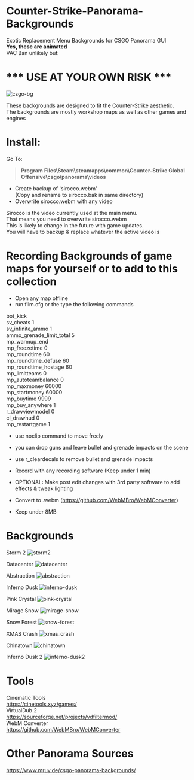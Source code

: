 # Counter-Strike-Panorama-Backgrounds
Exotic Replacement Menu Backgrounds for CSGO Panorama GUI  
**Yes, these are animated**  
VAC Ban unlikely but:  
# *** USE AT YOUR OWN RISK ***

![csgo-bg](https://user-images.githubusercontent.com/52842013/63206380-1492f400-c081-11e9-8b2f-448ca404183f.PNG)

These backgrounds are designed to fit the Counter-Strike aesthetic.  
The backgrounds are mostly workshop maps as well as other games and engines  

# Install:  
Go To:
>**Program Files\Steam\steamapps\common\Counter-Strike Global Offensive\csgo\panorama\videos**
- Create backup of 'sirocco.webm'  
(Copy and rename to sirocco.bak in same directory)
- Overwrite sirocco.webm with any video

Sirocco is the video currently used at the main menu.  
That means you need to overwrite sirocco.webm  
This is likely to change in the future with game updates.  
You will have to backup & replace whatever the active video is  

# Recording Backgrounds of game maps for yourself or to add to this collection
- Open any map offline
- run film.cfg or the type the following commands  

bot_kick  
sv_cheats 1  
sv_infinite_ammo 1  
ammo_grenade_limit_total 5  
mp_warmup_end  
mp_freezetime 0  
mp_roundtime 60  
mp_roundtime_defuse 60  
mp_roundtime_hostage 60  
mp_limitteams 0  
mp_autoteambalance 0  
mp_maxmoney 60000  
mp_startmoney 60000  
mp_buytime 9999  
mp_buy_anywhere 1  
r_drawviewmodel 0  
cl_drawhud 0  
mp_restartgame 1  
  
- use noclip command to move freely
- you can drop guns and leave bullet and grenade impacts on the scene
- use r_cleardecals to remove bullet and grenade impacts

- Record with any recording software (Keep under 1 min)
- OPTIONAL: Make post edit changes with 3rd party software to add effects & tweak lighting
- Convert to .webm (https://github.com/WebMBro/WebMConverter)
- Keep under 8MB


# Backgrounds

Storm 2
![storm2](https://user-images.githubusercontent.com/52842013/63219681-12926900-c145-11e9-910d-1e71333bbb87.PNG)

Datacenter
![datacenter](https://user-images.githubusercontent.com/52842013/63219700-93516500-c145-11e9-837c-058c41ab2650.PNG)

Abstraction
![abstraction](https://user-images.githubusercontent.com/52842013/63219722-1f638c80-c146-11e9-8380-6dd81dbc7cb5.PNG)

Inferno Dusk
![inferno-dusk](https://user-images.githubusercontent.com/52842013/63219738-79fce880-c146-11e9-9073-e2fd109ba861.PNG)

Pink Crystal
![pink-crystal](https://user-images.githubusercontent.com/52842013/63220090-47ef8480-c14e-11e9-897c-c74c713c18af.PNG)

Mirage Snow
![mirage-snow](https://user-images.githubusercontent.com/52842013/63220461-1da1c500-c156-11e9-9f76-1cf16a09f4ac.PNG)

Snow Forest
![snow-forest](https://user-images.githubusercontent.com/52842013/63220475-6d808c00-c156-11e9-947c-44dcf00a6bcf.PNG)

XMAS Crash
![xmas_crash](https://user-images.githubusercontent.com/52842013/63220860-dfa89f00-c15d-11e9-89f8-84b4dd16ebac.PNG)

Chinatown
![chinatown](https://user-images.githubusercontent.com/52842013/63229508-f9ce9580-c1ce-11e9-8612-bc7511aa70dc.PNG)

Inferno Dusk 2
![inferno-dusk2](https://user-images.githubusercontent.com/52842013/63230666-df4fe880-c1dd-11e9-862b-3791ef344257.PNG)

# Tools  
Cinematic Tools  
https://cinetools.xyz/games/  
VirtualDub 2  
https://sourceforge.net/projects/vdfiltermod/  
WebM Converter  
https://github.com/WebMBro/WebMConverter  

# Other Panorama Sources  
https://www.mruy.de/csgo-panorama-backgrounds/  
